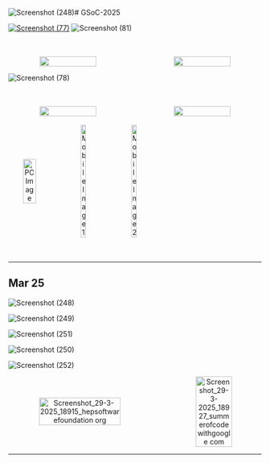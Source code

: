 ![Screenshot (248)](https://github.com/user-attachments/assets/94bb6b07-2d3e-4182-b19d-cf6a30800582)# GSoC-2025

[![Screenshot (77)](https://github.com/user-attachments/assets/bb21909f-c8f8-403b-a872-0c8311f2f1b1)](https://www.gsocorganizations.dev/)
![Screenshot (81)](https://github.com/user-attachments/assets/d9ad1864-9975-48db-a39e-1af0cc8e8a9b)

</br>
</br>

<div style='display:flex; align-items:center; gap: 30px;' align='center'>
<img width="48%" src="https://github.com/user-attachments/assets/d302f2d9-1bdd-419a-9cc6-433dfd5d0a6b">
<img width="48%" src="https://github.com/user-attachments/assets/623d6cfc-bf9f-40a4-adcb-047013cedbec">
</div>

![Screenshot (78)](https://github.com/user-attachments/assets/2153d089-3666-4c9e-9484-f55f651a0e31)

</br>
</br>

<div style='display:flex; align-items:center; gap: 30px;' align='center'>
<img width="48%" src="https://github.com/user-attachments/assets/f58144d2-4baa-4d4f-9659-4d9ea9513a40">
<img width="48%" src="https://github.com/user-attachments/assets/3446805f-c0de-4be1-921b-39f08caa4b9d">
</div>
</br>


<div style='display:flex; align-items:center; gap: 30px;' align='center'>
  <a href="https://hepsoftwarefoundation.org/activities/gsoc.html">
    <img width="55%" src="https://github.com/user-attachments/assets/7b4f1878-73fd-4ce4-9c4f-b0c1349f28a5" alt="PC Image">
  </a>
  <img width="14%" src="https://github.com/user-attachments/assets/3d939068-71b5-4935-91d2-b577bb887ccd" alt="Mobile Image 1">
  <img width="14%" src="https://github.com/user-attachments/assets/f0656d1b-0ab2-412b-95d1-535efc576b8b" alt="Mobile Image 2">
</div>

</br>
</br>

---

## Mar 25

![Screenshot (248)](https://github.com/user-attachments/assets/53a87a80-1141-44d2-8bbf-0d4737905fba)
</br>

![Screenshot (249)](https://github.com/user-attachments/assets/31786e47-5c79-4d4e-aa4d-3b5cdce1412f)
</br>

![Screenshot (251)](https://github.com/user-attachments/assets/d1bdfe97-d14e-46ab-b647-ea4fd7467170)
</br>

![Screenshot (250)](https://github.com/user-attachments/assets/1ffec415-6e90-408c-a4d0-78578a487b42)
</br>

![Screenshot (252)](https://github.com/user-attachments/assets/e5e2eba6-6986-403d-ac2a-80a662708138)
</br>

<div style='display:flex; align-items:center; gap: 30px;' align='center'>
<img width="57%" src="https://github.com/user-attachments/assets/bdc58af2-42f0-4a51-bea7-30800a9f182d" alt="Screenshot_29-3-2025_18915_hepsoftwarefoundation org">
<img width="38%" src="https://github.com/user-attachments/assets/30b48b3a-14ef-4b4e-9e40-cb1e0389624f" alt="Screenshot_29-3-2025_18927_summerofcode withgoogle com">
</div>

---
